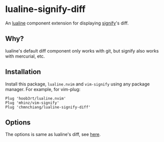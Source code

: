 # lualine-signify-diff

An [lualine](https://github.com/hoob3rt/lualine.nvim) component extension for displaying [signify](https://github.com/mhinz/vim-signify)'s diff.

## Why?

lualine's default diff component only works with git, but signify also works with mercurial, etc.

## Installation

Install this package, `lualine.nvim` and `vim-signify` using any package manager.
For example, for vim-plug:

```vim
Plug 'hoob3rt/lualine.nvim'
Plug 'mhinz/vim-signify'
Plug 'chmnchiang/lualine-signify-diff'
```

## Options

The options is same as lualine's diff, see [here](https://github.com/hoob3rt/lualine.nvim#diff-component-options).
